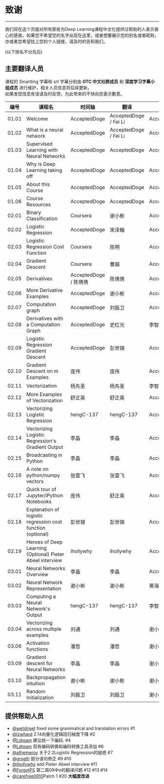 ﻿# 致谢

---

我们将在这个页面对所有那些为Deep Learning课程中文化提供过帮助的人表示衷心的感谢。如果您不希望您的名字出现在这里，或者想要展示您的别名或者昵称，亦或者您希望挂上您的个人链接，请及时的告知我们。

(以下排名不分先后)

## 主要翻译人员
课程的 Smartling 字幕和 srt 字幕分别由 **GTC 中文社群成员** 和 **深度学习字幕小组成员** 进行维护，相关人员信息将后续更新。  
如果发现信息有误请及时反馈，为此带来的不快向您表示歉意。

| 编号    | 课程名                                      | 时间轴                | 翻译                    | 审核           |
| ----- | ---------------------------------------- | ------------------ | --------------------- | ------------ |
| 01.01 | Welcome                                  | AcceptedDoge       | AcceptedDoge / Fei Li | AcceptedDoge |
| 01.02 | What is a neural network                 | AcceptedDoge       | AcceptedDoge / Fei Li | AcceptedDoge |
| 01.03 | Supervised Learning with Neural Networks | AcceptedDoge       | AcceptedDoge          | AcceptedDoge |
| 01.04 | Why is Deep Learning taking off          | AcceptedDoge       | AcceptedDoge          | AcceptedDoge |
| 01.05 | About this Course                        | AcceptedDoge       | AcceptedDoge          | AcceptedDoge |
| 01.06 | Course Resources                         | AcceptedDoge       | AcceptedDoge          | AcceptedDoge |
| 02.01 | Binary Classification                    | Coursera           | 谢小彬                   | AcceptedDoge |
| 02.02 | Logistic Regression                      | AcceptedDoge       | 宋泽翰                   | AcceptedDoge |
| 02.03 | Logistic Regression Cost Function        | Coursera           | 陈明                    | AcceptedDoge |
| 02.04 | Gradient Descent                         | Coursera           | 曹越                    | AcceptedDoge |
| 02.05 | Derivatives                              | AcceptedDoge / 陈倩倩 | 陈倩倩                   | AcceptedDoge |
| 02.06 | More Derivative Examples                 | AcceptedDoge       | 谢小彬                   | AcceptedDoge |
| 02.07 | Computation graph                        | AcceptedDoge       | 刘振卫                   | AcceptedDoge |
| 02.08 | Derivatives with a Computation Graph     | AcceptedDoge       | 史红光                   | 李智锋          |
| 02.09 | Logistic Regression Gradient Descent     | AcceptedDoge        | 彭世锦                   | AcceptedDoge |
| 02.10 | Gradient Descent on m Examples           | 庞伟                 | 庞伟                    | AcceptedDoge |
| 02.11 | Vectorization                            | 杨先圣                | 杨先圣                   | 李智锋          |
| 02.12 | More Examples of Vectorization           | 舒正英                | 舒正英                   | AcceptedDoge |
| 02.13 | Vectorizing Logistic Regression          | hengC-137          | hengC-137             | AcceptedDoge |
| 02.14 | Vectorizing Logistic Regression's Gradient Output | 李晶                 | 李晶                    | AcceptedDoge |
| 02.15 | Broadcasting in Python                   | 李晶                 | 李晶                    | AcceptedDoge |
| 02.16 | A note on python/numpy vectors           | 张雲飞                | 张雲飞                   | AcceptedDoge |
| 02.17 | Quick tour of Jupyter/iPython Notebooks  | 庞伟                 | 舒正英                   | AcceptedDoge |
| 02.18 | Explanation of logistic regression cost function (optional) | 彭世锦                | 彭世锦                   | AcceptedDoge |
| 02.19 | Heroes of Deep Learning (Optional) Pieter Abeel interview | ihollywhy          | ihollywhy             | AcceptedDoge |
| 03.01 | Neural Networks Overview                 | 李晶                 | 李晶                    | AcceptedDoge |
| 03.02 | Neural Network Representation            | 谢小彬                | 谢小彬                   | 黄海广          |
| 03.03 | Computing a Neural Network's Output      | hengC-137           | hengC-137             | 李智锋          |
| 03.04 | Vectorizing across multiple examples     | 刘通                | 刘通                   | 谢小彬          |
| 03.06 | Activation functions                     | 潘哲                 | 潘哲                    | 谢小彬          |
| 03.09 | Gradient descent for Neural Networks     | 李晶                 | 李晶                    | 谢小彬          |
| 03.10 | Backpropagation intuition                | 谢小彬                | 谢小彬                  | 谢小彬          |
| 03.11 | Random Initialization                    | 刘振卫                | 刘振卫                  | 谢小彬          |



## 提供帮助人员

- [@wetstreet](https://github.com/wetstreet) fixed some grammatical and translation errors #1
- [@lzwhard](https://github.com/lzwhard) 2.14向量化逻辑回归梯度下降 #2
- [@Ldream](https://github.com/Ldream) 建议统一下编码. #4
- [@Ldream](https://github.com/Ldream) 现有编码转换和编码转换工具添加 #6
- [@athemeroy](https://github.com/athemeroy) 关于2.2Logistic Regression的疑惑 #7
- [@grsgth](https://github.com/grsgth) 部分语句修正 #9 #10
- [@ihollywhy](https://github.com/ihollywhy) add Pieter Abeel interview #11
- [@ForgotPS](https://github.com/ForgotPS) 第二周09中σ的翻译问题 #12 #13 #14
- [@carefree0910](https://github.com/carefree0910)Patch 1 #20 **大幅度改进**
